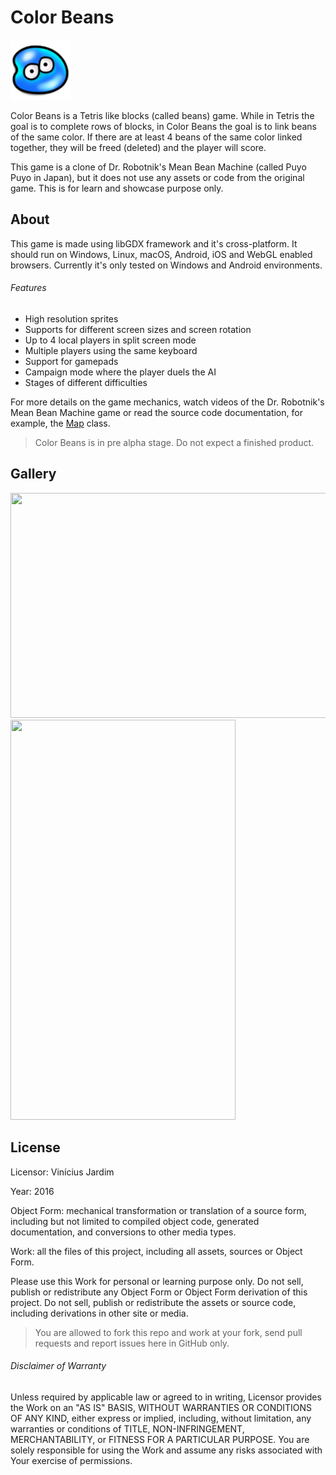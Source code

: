 # Color Beans

![bean](android/res/drawable-xhdpi/ic_launcher.png)

Color Beans is a Tetris like blocks (called beans) game. While in Tetris
the goal is to complete rows of blocks, in Color Beans the goal is to
link beans of the same color. If there are at least 4 beans of the same
color linked together, they will be freed (deleted) and the player will
score.

This game is a clone of Dr. Robotnik's Mean Bean Machine (called Puyo
Puyo in Japan), but it does not use any assets or code from the original
game. This is for learn and showcase purpose only.

## About

This game is made using libGDX framework and it's cross-platform. It
should run on Windows, Linux, macOS, Android, iOS and WebGL enabled
browsers. Currently it's only tested on Windows and Android
environments.

###### Features

* High resolution sprites
* Supports for different screen sizes and screen rotation
* Up to 4 local players in split screen mode
* Multiple players using the same keyboard
* Support for gamepads
* Campaign mode where the player duels the AI
* Stages of different difficulties

For more details on the game mechanics, watch videos of the Dr.
Robotnik's Mean Bean Machine game or read the source code documentation,
for example, the [Map](core/src/com/vpjardim/colorbeans/Map.java) class.

> Color Beans is in pre alpha stage. Do not expect a finished product.

## Gallery

<img src="https://user-images.githubusercontent.com/1520962/33919110-a7d3c6be-df95-11e7-9406-cbc02060e6e0.png" width="640" height="360">

<img src="https://user-images.githubusercontent.com/1520962/33919127-bb563276-df95-11e7-947f-e1fa1cd5fcb5.png" width="360" height="640">

## License

Licensor: Vinícius Jardim

Year: 2016

Object Form: mechanical transformation or translation of a source form,
including but not limited to compiled object code, generated
documentation, and conversions to other media types.

Work: all the files of this project, including all assets, sources or
Object Form.

Please use this Work for personal or learning purpose only. Do not sell,
publish or redistribute any Object Form or Object Form derivation of
this project. Do not sell, publish or redistribute the assets or source
code, including derivations in other site or media.

> You are allowed to fork this repo and work at your fork, send pull
requests and report issues here in GitHub only.

###### Disclaimer of Warranty
Unless required by applicable law or agreed to
in writing, Licensor provides the Work on an "AS IS" BASIS,
WITHOUT WARRANTIES OR CONDITIONS OF ANY KIND, either express or implied,
including, without limitation, any warranties or conditions of TITLE,
NON-INFRINGEMENT, MERCHANTABILITY, or FITNESS FOR A PARTICULAR PURPOSE.
You are solely responsible for using the Work and assume any risks
associated with Your exercise of permissions.
